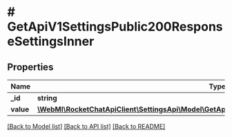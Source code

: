 # # GetApiV1SettingsPublic200ResponseSettingsInner

## Properties

Name | Type | Description | Notes
------------ | ------------- | ------------- | -------------
**_id** | **string** |  | [optional]
**value** | [**\WebMI\RocketChatApiClient\SettingsApi\Model\GetApiV1SettingsPublic200ResponseSettingsInnerValue**](GetApiV1SettingsPublic200ResponseSettingsInnerValue.md) |  | [optional]

[[Back to Model list]](../../README.md#models) [[Back to API list]](../../README.md#endpoints) [[Back to README]](../../README.md)
